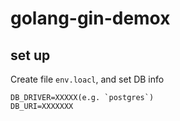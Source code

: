 # golang-gin-demox
## set up
Create file `env.loacl`, and set DB info
```
DB_DRIVER=XXXXX(e.g. `postgres`)
DB_URI=XXXXXXX
``` 
